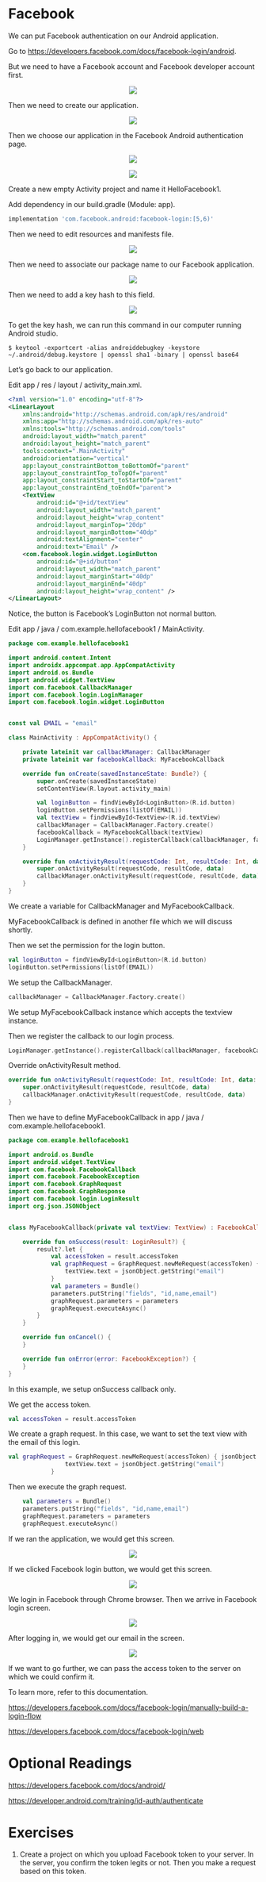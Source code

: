 # Facebook

We can put Facebook authentication on our Android application.

Go to https://developers.facebook.com/docs/facebook-login/android.

But we need to have a Facebook account and Facebook developer account first.
<p align="center">
<img src="../Assets/ThirdPartyLibraries-Facebook1.png">
</p>

Then we need to create our application.
<p align="center">
<img src="../Assets/ThirdPartyLibraries-Facebook2.png">
</p>

Then we choose our application in the Facebook Android authentication page.
<p align="center">
<img src="../Assets/ThirdPartyLibraries-Facebook3.png">
</p>

<p align="center">
<img src="../Assets/ThirdPartyLibraries-Facebook4.png">
</p>

Create a new empty Activity project and name it HelloFacebook1.

Add dependency in our build.gradle (Module: app).
```gradle
implementation 'com.facebook.android:facebook-login:[5,6)'
```

Then we need to edit resources and manifests file.
<p align="center">
<img src="../Assets/ThirdPartyLibraries-Facebook5.png">
</p>

Then we need to associate our package name to our Facebook application.
<p align="center">
<img src="../Assets/ThirdPartyLibraries-Facebook6.png">
</p>

Then we need to add a key hash to this field.
<p align="center">
<img src="../Assets/ThirdPartyLibraries-Facebook7.png">
</p>

To get the key hash, we can run this command in our computer running Android studio.
```
$ keytool -exportcert -alias androiddebugkey -keystore ~/.android/debug.keystore | openssl sha1 -binary | openssl base64
```

Let’s go back to our application.

Edit app / res / layout / activity_main.xml.

```xml
<?xml version="1.0" encoding="utf-8"?>
<LinearLayout
    xmlns:android="http://schemas.android.com/apk/res/android"
    xmlns:app="http://schemas.android.com/apk/res-auto"
    xmlns:tools="http://schemas.android.com/tools"
    android:layout_width="match_parent"
    android:layout_height="match_parent"
    tools:context=".MainActivity"
    android:orientation="vertical"
    app:layout_constraintBottom_toBottomOf="parent"
    app:layout_constraintTop_toTopOf="parent"
    app:layout_constraintStart_toStartOf="parent"
    app:layout_constraintEnd_toEndOf="parent">
    <TextView
        android:id="@+id/textView"
        android:layout_width="match_parent"
        android:layout_height="wrap_content"
        android:layout_marginTop="20dp"
        android:layout_marginBottom="40dp"
        android:textAlignment="center"
        android:text="Email" />
    <com.facebook.login.widget.LoginButton
        android:id="@+id/button"
        android:layout_width="match_parent"
        android:layout_marginStart="40dp"
        android:layout_marginEnd="40dp"
        android:layout_height="wrap_content" />
</LinearLayout>
```

Notice, the button is Facebook’s LoginButton not normal button.

Edit app / java / com.example.hellofacebook1 / MainActivity.
```kotlin
package com.example.hellofacebook1

import android.content.Intent
import androidx.appcompat.app.AppCompatActivity
import android.os.Bundle
import android.widget.TextView
import com.facebook.CallbackManager
import com.facebook.login.LoginManager
import com.facebook.login.widget.LoginButton


const val EMAIL = "email"

class MainActivity : AppCompatActivity() {

    private lateinit var callbackManager: CallbackManager
    private lateinit var facebookCallback: MyFacebookCallback

    override fun onCreate(savedInstanceState: Bundle?) {
        super.onCreate(savedInstanceState)
        setContentView(R.layout.activity_main)

        val loginButton = findViewById<LoginButton>(R.id.button)
        loginButton.setPermissions(listOf(EMAIL))
        val textView = findViewById<TextView>(R.id.textView)
        callbackManager = CallbackManager.Factory.create()
        facebookCallback = MyFacebookCallback(textView)
        LoginManager.getInstance().registerCallback(callbackManager, facebookCallback)
    }

    override fun onActivityResult(requestCode: Int, resultCode: Int, data: Intent?) {
        super.onActivityResult(requestCode, resultCode, data)
        callbackManager.onActivityResult(requestCode, resultCode, data)
    }
}
```
We create a variable for CallbackManager and MyFacebookCallback.

MyFacebookCallback is defined in another file which we will discuss shortly.

Then  we set the permission for the login button.
```kotlin
val loginButton = findViewById<LoginButton>(R.id.button)
loginButton.setPermissions(listOf(EMAIL))
```

We setup the CallbackManager.
```kotlin
callbackManager = CallbackManager.Factory.create()
```

We setup MyFacebookCallback instance which accepts the textview instance.

Then we register the callback to our login process.
```kotlin
LoginManager.getInstance().registerCallback(callbackManager, facebookCallback)
```

Override onActivityResult method.
```kotlin
override fun onActivityResult(requestCode: Int, resultCode: Int, data: Intent?) {
    super.onActivityResult(requestCode, resultCode, data)
    callbackManager.onActivityResult(requestCode, resultCode, data)
}
```

Then we have to define MyFacebookCallback in app / java / com.example.hellofacebook1.
```kotlin
package com.example.hellofacebook1

import android.os.Bundle
import android.widget.TextView
import com.facebook.FacebookCallback
import com.facebook.FacebookException
import com.facebook.GraphRequest
import com.facebook.GraphResponse
import com.facebook.login.LoginResult
import org.json.JSONObject


class MyFacebookCallback(private val textView: TextView) : FacebookCallback<LoginResult> {

    override fun onSuccess(result: LoginResult?) {
        result?.let {
            val accessToken = result.accessToken
            val graphRequest = GraphRequest.newMeRequest(accessToken) { jsonObject: JSONObject, graphResponse: GraphResponse ->
                textView.text = jsonObject.getString("email")
            }
            val parameters = Bundle()
            parameters.putString("fields", "id,name,email")
            graphRequest.parameters = parameters
            graphRequest.executeAsync()
        }
    }

    override fun onCancel() {
    }

    override fun onError(error: FacebookException?) {
    }
}
```

In this example, we setup onSuccess callback only.

We get the access token.
```kotlin
val accessToken = result.accessToken
```

We create a graph request. In this case, we want to set the text view with the email of this login.
```kotlin
val graphRequest = GraphRequest.newMeRequest(accessToken) { jsonObject: JSONObject, graphResponse: GraphResponse ->
                textView.text = jsonObject.getString("email")
            }
```

Then we execute the graph request.
```kotlin
    val parameters = Bundle()
    parameters.putString("fields", "id,name,email")
    graphRequest.parameters = parameters
    graphRequest.executeAsync()
```

If we ran the application, we would get this screen.
<p align="center">
<img src="../Assets/ThirdPartyLibraries-Facebook8.png">
</p>

If we clicked Facebook login button, we would get this screen.
<p align="center">
<img src="../Assets/ThirdPartyLibraries-Facebook9.png">
</p>

We login in Facebook through Chrome browser. Then we arrive in Facebook login screen.
<p align="center">
<img src="../Assets/ThirdPartyLibraries-Facebook10.png">
</p>

After logging in, we would get our email in the screen.
<p align="center">
<img src="../Assets/ThirdPartyLibraries-Facebook11.png">
</p>

If we want to go further, we can pass the access token to the server on which we could confirm it.

To learn more, refer to this documentation.

https://developers.facebook.com/docs/facebook-login/manually-build-a-login-flow

https://developers.facebook.com/docs/facebook-login/web

# Optional Readings

https://developers.facebook.com/docs/android/

https://developer.android.com/training/id-auth/authenticate

# Exercises

1. Create a project on which you upload Facebook token to your server. In the server, you confirm the token legits or not. Then you make a request based on this token.